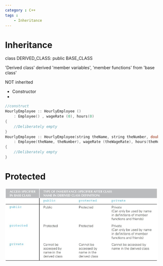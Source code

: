 ```yaml
---
category : C++
tags :
    - Inheritance
---
```


# Inheritance
class DERIVED_CLASS: public BASE_CLASS

'Derived class' derived 'member variables', 'member functions' from 'base class'

NOT inherited

- Constructor
- 

~~~C++
//construct
HourlyEmployee :: HourlyEmployee ()
    : Employee() , wageRate (0), hours(0) 
{
    //Deliberately empty
}
HourlyEmployee :: HourlyEmployee(string theName, string theNumber, double theWageRate)
    : Employee(theName, theNumber), wageRate (theWageRate), hours(theHours)
{
    //Deliberately empty 
}
~~~


# Protected

![img](/assets/img/C++/InhariteProtected.JPG)
